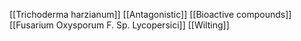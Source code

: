 [[Trichoderma harzianum]]
[[Antagonistic]]
[[Bioactive compounds]]
[[Fusarium Oxysporum F. Sp. Lycopersici]]
[[Wilting]]
